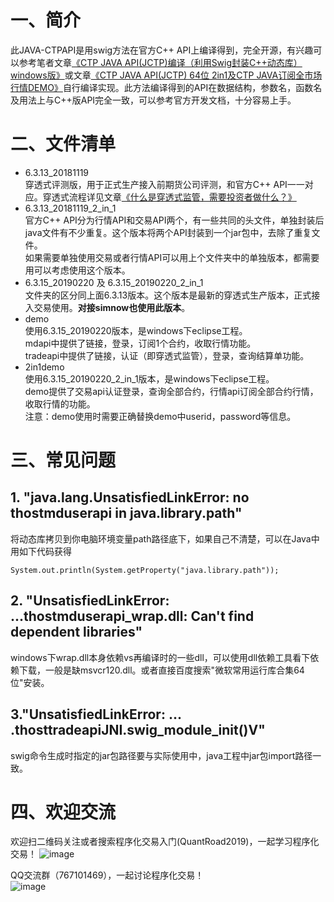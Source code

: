 # 一、简介
此JAVA-CTPAPI是用swig方法在官方C++ API上编译得到，完全开源，有兴趣可以参考笔者文章[《CTP JAVA API(JCTP)编译（利用Swig封装C++动态库）windows版》](https://blog.csdn.net/pjjing/article/details/77338423)或文章[《CTP JAVA API(JCTP) 64位 2in1及CTP JAVA订阅全市场行情DEMO》](https://blog.csdn.net/pjjing/article/details/85063988)自行编译实现。此方法编译得到的API在数据结构，参数名，函数名及用法上与C++版API完全一致，可以参考官方开发文档，十分容易上手。

# 二、文件清单
- 6.3.13_20181119  
穿透式评测版，用于正式生产接入前期货公司评测，和官方C++ API一一对应。穿透式流程详见文章[《什么是穿透式监管，需要投资者做什么？》](https://blog.csdn.net/pjjing/article/details/90141906)
- 6.3.13_20181119_2_in_1  
官方C++ API分为行情API和交易API两个，有一些共同的头文件，单独封装后java文件有不少重复。这个版本将两个API封装到一个jar包中，去除了重复文件。  
如果需要单独使用交易或者行情API可以用上个文件夹中的单独版本，都需要用可以考虑使用这个版本。
- 6.3.15_20190220 及 6.3.15_20190220_2_in_1  
文件夹的区分同上面6.3.13版本。这个版本是最新的穿透式生产版本，正式接入交易使用。**对接simnow也使用此版本**。
- demo  
使用6.3.15_20190220版本，是windows下eclipse工程。  
mdapi中提供了链接，登录，订阅1个合约，收取行情功能。  
tradeapi中提供了链接，认证（即穿透式监管），登录，查询结算单功能。
- 2in1demo  
使用6.3.15_20190220_2_in_1版本，是windows下eclipse工程。  
demo提供了交易api认证登录，查询全部合约，行情api订阅全部合约行情，收取行情的功能。  
注意：demo使用时需要正确替换demo中userid，password等信息。


# 三、常见问题
## 1. "java.lang.UnsatisfiedLinkError: no thostmduserapi in java.library.path"
将动态库拷贝到你电脑环境变量path路径底下，如果自己不清楚，可以在Java中用如下代码获得
```
System.out.println(System.getProperty("java.library.path"));
```

## 2. "UnsatisfiedLinkError: ...thostmduserapi_wrap.dll: Can't find dependent libraries"
windows下wrap.dll本身依赖vs再编译时的一些dll，可以使用dll依赖工具看下依赖下载，一般是缺msvcr120.dll。或者直接百度搜索"微软常用运行库合集64位"安装。

## 3."UnsatisfiedLinkError: ... .thosttradeapiJNI.swig_module_init()V"
swig命令生成时指定的jar包路径要与实际使用中，java工程中jar包import路径一致。


# 四、欢迎交流
欢迎扫二维码关注或者搜索程序化交易入门(QuantRoad2019)，一起学习程序化交易！
![image](https://img-blog.csdnimg.cn/20190520205748924.jpg?x-oss-process=image/watermark,type_ZmFuZ3poZW5naGVpdGk,shadow_10,text_aHR0cHM6Ly9ibG9nLmNzZG4ubmV0L3lpc2h1aWhhbjEyMTI=,size_16,color_FFFFFF,t_70)

QQ交流群（767101469），一起讨论程序化交易！  
![image](https://img-blog.csdnimg.cn/20191005173130764.png?x-oss-process=image/watermark,type_ZmFuZ3poZW5naGVpdGk,shadow_10,text_aHR0cHM6Ly9ibG9nLmNzZG4ubmV0L3lpc2h1aWhhbjEyMTI=,size_16,color_FFFFFF,t_70)

